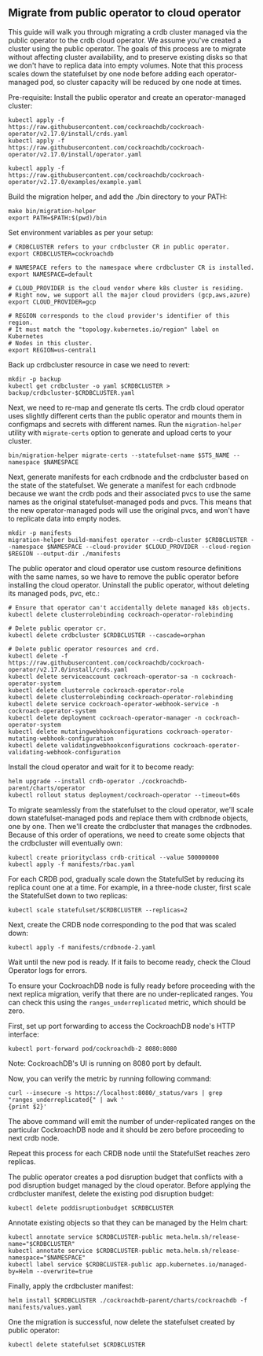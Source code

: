 ## Migrate from public operator to cloud operator

This guide will walk you through migrating a crdb cluster managed via the public operator to the crdb cloud operator. We assume you've created a cluster using the public operator. The goals of this process are to migrate without affecting cluster availability, and to preserve existing disks so that we don't have to replica data into empty volumes. Note that this process scales down the statefulset by one node before adding each operator-managed pod, so cluster capacity will be reduced by one node at times.

Pre-requisite: Install the public operator and create an operator-managed cluster:

```
kubectl apply -f https://raw.githubusercontent.com/cockroachdb/cockroach-operator/v2.17.0/install/crds.yaml
kubectl apply -f https://raw.githubusercontent.com/cockroachdb/cockroach-operator/v2.17.0/install/operator.yaml

kubectl apply -f https://raw.githubusercontent.com/cockroachdb/cockroach-operator/v2.17.0/examples/example.yaml
```

Build the migration helper, and add the ./bin directory to your PATH:

```
make bin/migration-helper
export PATH=$PATH:$(pwd)/bin
```

Set environment variables as per your setup:

```
# CRDBCLUSTER refers to your crdbcluster CR in public operator.
export CRDBCLUSTER=cockroachdb

# NAMESPACE refers to the namespace where crdbcluster CR is installed.
export NAMESPACE=default

# CLOUD_PROVIDER is the cloud vendor where k8s cluster is residing. 
# Right now, we support all the major cloud providers (gcp,aws,azure)
export CLOUD_PROVIDER=gcp

# REGION corresponds to the cloud provider's identifier of this region.
# It must match the "topology.kubernetes.io/region" label on Kubernetes 
# Nodes in this cluster.
export REGION=us-central1
```

Back up crdbcluster resource in case we need to revert:

```
mkdir -p backup
kubectl get crdbcluster -o yaml $CRDBCLUSTER > backup/crdbcluster-$CRDBCLUSTER.yaml
```

Next, we need to re-map and generate tls certs. The crdb cloud operator uses slightly different certs than the public operator and mounts them in configmaps and secrets with different names. Run the `migration-helper` utility with `migrate-certs` option to generate and upload certs to your cluster.

```
bin/migration-helper migrate-certs --statefulset-name $STS_NAME --namespace $NAMESPACE
```

Next, generate manifests for each crdbnode and the crdbcluster based on the state of the statefulset. We generate a manifest for each crdbnode because we want the crdb pods and their associated pvcs to use the same names as the original statefulset-managed pods and pvcs. This means that the new operator-managed pods will use the original pvcs, and won't have to replicate data into empty nodes.

```
mkdir -p manifests
migration-helper build-manifest operator --crdb-cluster $CRDBCLUSTER --namespace $NAMESPACE --cloud-provider $CLOUD_PROVIDER --cloud-region $REGION --output-dir ./manifests
```

The public operator and cloud operator use custom resource definitions with the same names, so we have to remove the public operator before installing the cloud operator. Uninstall the public operator, without deleting its managed pods, pvc, etc.:

```
# Ensure that operator can't accidentally delete managed k8s objects.
kubectl delete clusterrolebinding cockroach-operator-rolebinding

# Delete public operator cr.
kubectl delete crdbcluster $CRDBCLUSTER --cascade=orphan

# Delete public operator resources and crd.
kubectl delete -f https://raw.githubusercontent.com/cockroachdb/cockroach-operator/v2.17.0/install/crds.yaml
kubectl delete serviceaccount cockroach-operator-sa -n cockroach-operator-system
kubectl delete clusterrole cockroach-operator-role
kubectl delete clusterrolebinding cockroach-operator-rolebinding
kubectl delete service cockroach-operator-webhook-service -n cockroach-operator-system
kubectl delete deployment cockroach-operator-manager -n cockroach-operator-system
kubectl delete mutatingwebhookconfigurations cockroach-operator-mutating-webhook-configuration
kubectl delete validatingwebhookconfigurations cockroach-operator-validating-webhook-configuration
```

Install the cloud operator and wait for it to become ready:

```
helm upgrade --install crdb-operator ./cockroachdb-parent/charts/operator
kubectl rollout status deployment/cockroach-operator --timeout=60s
```

To migrate seamlessly from the statefulset to the cloud operator, we'll scale down statefulset-managed pods and replace them with crdbnode objects, one by one. Then we'll create the crdbcluster that manages the crdbnodes. Because of this order of operations, we need to create some objects that the crdbcluster will eventually own:

```
kubectl create priorityclass crdb-critical --value 500000000
kubectl apply -f manifests/rbac.yaml
```

For each CRDB pod, gradually scale down the StatefulSet by reducing its replica count one at a time. 
For example, in a three-node cluster, first scale the StatefulSet down to two replicas:
```
kubectl scale statefulset/$CRDBCLUSTER --replicas=2
```

Next, create the CRDB node corresponding to the pod that was scaled down:

```
kubectl apply -f manifests/crdbnode-2.yaml
```

Wait until the new pod is ready. If it fails to become ready, check the Cloud Operator logs for errors.

To ensure your CockroachDB node is fully ready before proceeding with the next replica migration, verify that there are no under-replicated ranges. You can check this using the `ranges_underreplicated` metric, which should be zero.

First, set up port forwarding to access the CockroachDB node's HTTP interface:
```
kubectl port-forward pod/cockroachdb-2 8080:8080
```
Note: CockroachDB's UI is running on 8080 port by default.

Now, you can verify the metric by running following command:
```
curl --insecure -s https://localhost:8080/_status/vars | grep "ranges_underreplicated{" | awk '
{print $2}'
```
The above command will emit the number of under-replicated ranges on the particular CockroachDB
node and it should be zero before proceeding to next crdb node.

Repeat this process for each CRDB node until the StatefulSet reaches zero replicas.

The public operator creates a pod disruption budget that conflicts with a pod disruption budget managed by the cloud operator. Before applying the crdbcluster manifest, delete the existing pod disruption budget:

```
kubectl delete poddisruptionbudget $CRDBCLUSTER
```

Annotate existing objects so that they can be managed by the Helm chart:

```
kubectl annotate service $CRDBCLUSTER-public meta.helm.sh/release-name="$CRDBCLUSTER"
kubectl annotate service $CRDBCLUSTER-public meta.helm.sh/release-namespace="$NAMESPACE"
kubectl label service $CRDBCLUSTER-public app.kubernetes.io/managed-by=Helm --overwrite=true
```

Finally, apply the crdbcluster manifest:

```
helm install $CRDBCLUSTER ./cockroachdb-parent/charts/cockroachdb -f manifests/values.yaml
```

One the migration is successful, now delete the statefulset created by public operator:
```
kubectl delete statefulset $CRDBCLUSTER 
```